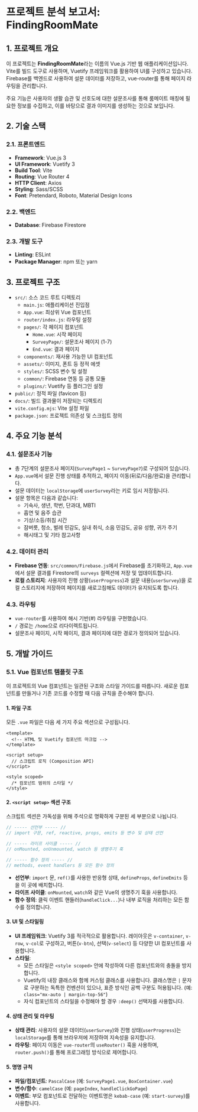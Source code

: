 # 프로젝트 분석 보고서: FindingRoomMate

## 1. 프로젝트 개요

이 프로젝트는 **FindingRoomMate**라는 이름의 Vue.js 기반 웹 애플리케이션입니다. Vite를 빌드 도구로 사용하며, Vuetify 프레임워크를 활용하여 UI를 구성하고 있습니다. Firebase를 백엔드로 사용하여 설문 데이터를 저장하고, vue-router를 통해 페이지 라우팅을 관리합니다.

주요 기능은 사용자의 생활 습관 및 선호도에 대한 설문조사를 통해 룸메이트 매칭에 필요한 정보를 수집하고, 이를 바탕으로 결과 이미지를 생성하는 것으로 보입니다.

## 2. 기술 스택

### 2.1. 프론트엔드

*   **Framework**: Vue.js 3
*   **UI Framework**: Vuetify 3
*   **Build Tool**: Vite
*   **Routing**: Vue Router 4
*   **HTTP Client**: Axios
*   **Styling**: Sass/SCSS
*   **Font**: Pretendard, Roboto, Material Design Icons

### 2.2. 백엔드

*   **Database**: Firebase Firestore

### 2.3. 개발 도구

*   **Linting**: ESLint
*   **Package Manager**: npm 또는 yarn

## 3. 프로젝트 구조

*   `src/`: 소스 코드 루트 디렉토리
    *   `main.js`: 애플리케이션 진입점
    *   `App.vue`: 최상위 Vue 컴포넌트
    *   `router/index.js`: 라우팅 설정
    *   `pages/`: 각 페이지 컴포넌트
        *   `Home.vue`: 시작 페이지
        *   `SurveyPage/`: 설문조사 페이지 (1-7)
        *   `End.vue`: 결과 페이지
    *   `components/`: 재사용 가능한 UI 컴포넌트
    *   `assets/`: 이미지, 폰트 등 정적 에셋
    *   `styles/`: SCSS 변수 및 설정
    *   `common/`: Firebase 연동 등 공통 모듈
    *   `plugins/`: Vuetify 등 플러그인 설정
*   `public/`: 정적 파일 (favicon 등)
*   `docs/`: 빌드 결과물이 저장되는 디렉토리
*   `vite.config.mjs`: Vite 설정 파일
*   `package.json`: 프로젝트 의존성 및 스크립트 정의

## 4. 주요 기능 분석

### 4.1. 설문조사 기능

*   총 7단계의 설문조사 페이지(`SurveyPage1` ~ `SurveyPage7`)로 구성되어 있습니다.
*   `App.vue`에서 설문 진행 상태를 추적하고, 페이지 이동(뒤로/다음/완료)을 관리합니다.
*   설문 데이터는 `localStorage`에 `userSurvey`라는 키로 임시 저장됩니다.
*   설문 항목은 다음과 같습니다:
    *   기숙사, 생년, 학번, 단과대, MBTI
    *   흡연 및 음주 습관
    *   기상/소등/취침 시간
    *   잠버릇, 청소, 벌레 민감도, 실내 취식, 소음 민감도, 공유 성향, 귀가 주기
    *   해시태그 및 기타 참고사항

### 4.2. 데이터 관리

*   **Firebase 연동**: `src/common/Firebase.js`에서 Firebase를 초기화하고, `App.vue`에서 설문 결과를 Firestore의 `surveys` 컬렉션에 저장 및 업데이트합니다.
*   **로컬 스토리지**: 사용자의 진행 상황(`userProgress`)과 설문 내용(`userSurvey`)을 로컬 스토리지에 저장하여 페이지를 새로고침해도 데이터가 유지되도록 합니다.

### 4.3. 라우팅

*   `vue-router`를 사용하여 해시 기반(#) 라우팅을 구현했습니다.
*   `/` 경로는 `/home`으로 리다이렉트됩니다.
*   설문조사 페이지, 시작 페이지, 결과 페이지에 대한 경로가 정의되어 있습니다.

## 5. 개발 가이드

### 5.1. Vue 컴포넌트 템플릿 구조

이 프로젝트의 Vue 컴포넌트는 일관된 구조와 스타일 가이드를 따릅니다. 새로운 컴포넌트를 만들거나 기존 코드를 수정할 때 다음 규칙을 준수해야 합니다.

#### 1. 파일 구조

모든 `.vue` 파일은 다음 세 가지 주요 섹션으로 구성됩니다.

```vue
<template>
  <!-- HTML 및 Vuetify 컴포넌트 마크업 -->
</template>

<script setup>
  // 스크립트 로직 (Composition API)
</script>

<style scoped>
  /* 컴포넌트 범위의 스타일 */
</style>
```

#### 2. `<script setup>` 섹션 구조

스크립트 섹션은 가독성을 위해 주석으로 명확하게 구분된 세 부분으로 나뉩니다.

```javascript
// ----- 선언부 ----- //
// import 구문, ref, reactive, props, emits 등 변수 및 상태 선언

// ----- 라이프 사이클 ----- //
// onMounted, onUnmounted, watch 등 생명주기 훅

// ----- 함수 정의 ----- //
// methods, event handlers 등 모든 함수 정의
```

*   **선언부**: `import` 문, `ref()`를 사용한 반응형 상태, `defineProps`, `defineEmits` 등을 이 곳에 배치합니다.
*   **라이프 사이클**: `onMounted`, `watch`와 같은 Vue의 생명주기 훅을 사용합니다.
*   **함수 정의**: 클릭 이벤트 핸들러(`handleClick...`)나 내부 로직을 처리하는 모든 함수를 정의합니다.

#### 3. UI 및 스타일링

*   **UI 프레임워크**: Vuetify 3를 적극적으로 활용합니다. 레이아웃은 `v-container`, `v-row`, `v-col`로 구성하고, 버튼(`v-btn`), 선택(`v-select`) 등 다양한 UI 컴포넌트를 사용합니다.
*   **스타일**:
    *   모든 스타일은 `<style scoped>` 안에 작성하여 다른 컴포넌트와의 충돌을 방지합니다.
    *   Vuetify의 내장 클래스와 함께 커스텀 클래스를 사용합니다. 클래스명은 `|` 문자로 구분하는 독특한 컨벤션이 있으나, 표준 방식인 공백 구분도 허용됩니다. (예: `class="mx-auto | margin-top-56"`)
    *   자식 컴포넌트의 스타일을 수정해야 할 경우 `:deep()` 선택자를 사용합니다.

#### 4. 상태 관리 및 라우팅

*   **상태 관리**: 사용자의 설문 데이터(`userSurvey`)와 진행 상태(`userProgress`)는 `localStorage`를 통해 브라우저에 저장하여 지속성을 유지합니다.
*   **라우팅**: 페이지 이동은 `vue-router`의 `useRouter()` 훅을 사용하며, `router.push()`를 통해 프로그래밍 방식으로 제어합니다.

#### 5. 명명 규칙

*   **파일/컴포넌트**: `PascalCase` (예: `SurveyPage1.vue`, `BoxContainer.vue`)
*   **변수/함수**: `camelCase` (예: `pageIndex`, `handleClickGoPage`)
*   **이벤트**: 부모 컴포넌트로 전달하는 이벤트명은 `kebab-case` (예: `start-survey`)를 사용합니다.